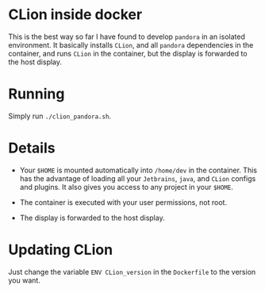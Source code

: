 # CLion inside docker

This is the best way so far I have found to develop `pandora` in an isolated environment. It basically installs `CLion`, and all `pandora` dependencies in the container, and runs `CLion` in the container, but the display is forwarded to the host display.

# Running

Simply run `./clion_pandora.sh`.

# Details

* Your `$HOME` is mounted automatically into `/home/dev` in the container. This has the advantage of loading all your `Jetbrains`, `java`, and `CLion` configs and plugins. It also gives you access to any project in your `$HOME`. 

* The container is executed with your user permissions, not root.

* The display is forwarded to the host display.

# Updating CLion

Just change the variable `ENV CLion_version` in the `Dockerfile` to the version you want.
